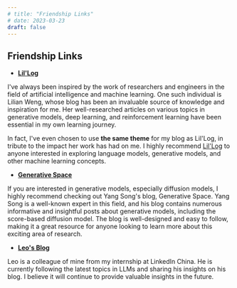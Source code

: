 ```yaml
---
# title: "Friendship Links"
# date: 2023-03-23
draft: false
---
```


## Friendship Links

- [**Lil'Log**](https://lilianweng.github.io/)

I've always been inspired by the work of researchers and engineers in the field of artificial intelligence and machine learning. One such individual is Lilian Weng, whose blog has been an invaluable source of knowledge and inspiration for me. Her well-researched articles on various topics in generative models, deep learning, and reinforcement learning have been essential in my own learning journey.

In fact, I've even chosen to use **the same theme** for my blog as Lil'Log, in tribute to the impact her work has had on me. I highly recommend [Lil'Log](https://lilianweng.github.io/lil-log/) to anyone interested in exploring language models, generative models, and other machine learning concepts.

- [**Generative Space**](https://yang-song.net/blog/)

If you are interested in generative models, especially diffusion models, I highly recommend checking out Yang Song's blog, Generative Space. Yang Song is a well-known expert in this field, and his blog contains numerous informative and insightful posts about generative models, including the score-based diffusion model. The blog is well-designed and easy to follow, making it a great resource for anyone looking to learn more about this exciting area of research.

- [**Leo's Blog**](https://leoleoasd.me)

Leo is a colleague of mine from my internship at LinkedIn China. He is currently following the latest topics in LLMs and sharing his insights on his blog. I believe it will continue to provide valuable insights in the future.